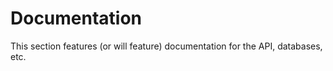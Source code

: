 # Documentation

This section features (or will feature) documentation for the API, databases, etc.

